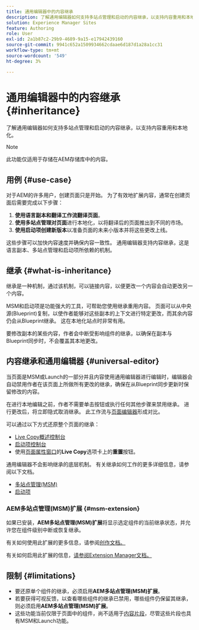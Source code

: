 ```yaml
---
title: 通用编辑器中的内容继承
description: 了解通用编辑器如何支持多站点管理和启动的内容继承，以支持内容重用和本地化。
solution: Experience Manager Sites
feature: Authoring
role: User
exl-id: 2a1b87c2-29b9-4689-9a15-e17942439160
source-git-commit: 9941c652a1509934662cdaae6d187d1a28a1cc31
workflow-type: tm+mt
source-wordcount: '549'
ht-degree: 3%

---
```


# 通用编辑器中的内容继承 {#inheritance}

了解通用编辑器如何支持多站点管理和启动的内容继承，以支持内容重用和本地化。

>[!NOTE]
>
>此功能仅适用于存储在AEM存储库中的内容。

## 用例 {#use-case}

对于AEM的许多用户，创建页面只是开始。 为了有效地扩展内容，通常在创建页面后需要完成以下步骤：

1. **使用语言副本和翻译工作流翻译页面**。
1. **使用多站点管理对页面**&#x200B;进行本地化，以将翻译后的页面推出到不同的市场。
1. **使用启动项创建新版本**&#x200B;以准备页面的未来小版本并将这些更改上线。

这些步骤可以加快内容速度并确保内容一致性。 通用编辑器支持内容继承，这是语言副本、多站点管理和启动项所依赖的机制。

## 继承 {#what-is-inheritance}

继承是一种机制，通过该机制，可以链接内容，以便更改一个内容会自动更改另一个内容。

MSM和启动项是功能强大的工具，可帮助您使用继承重用内容。 页面可以从中央源(Blueprint)复制，以使作者能够对这些副本的上下文进行特定更改，而其余内容仍会从Blueprint继承。 这在本地化站点时非常有用。

要修改副本的某些内容，作者会中断受影响组件的继承，以确保在副本与Blueprint同步时，不会覆盖其本地更改。

## 内容继承和通用编辑器 {#universal-editor}

当页面是MSM或Launch的一部分并且内容使用通用编辑器进行编辑时，编辑器会自动禁用作者在该页面上所做所有更改的继承，确保在从Blueprint同步更新时保留修改的内容。

在进行本地编辑之前，作者不需要单击按钮或执行任何其他步骤来禁用继承。 进行更改后，将立即隐式取消继承。 此工作流与[页面编辑器](/help/sites-cloud/authoring/page-editor/edit-content.md#inherited-components)形成对比。

可以通过以下方式还原整个页面的继承：

* [Live Copy概述控制台](/help/sites-cloud/administering/msm/live-copy-overview.md)
* [启动项控制台](/help/sites-cloud/authoring/launches/overview.md#the-launches-console)
* 使用[页面属性窗口](/help/sites-cloud/authoring/sites-console/page-properties.md)的&#x200B;**Live Copy**&#x200B;选项卡上的&#x200B;**重置**&#x200B;按钮。

通用编辑器不会影响继承的底层机制。 有关继承如何工作的更多详细信息，请参阅以下文档。

* [多站点管理(MSM)](/help/sites-cloud/administering/msm/overview.md)
* [启动项](/help/sites-cloud/authoring/launches/overview.md)

### AEM多站点管理(MSM)扩展 {#msm-extension}

如果已安装，**AEM多站点管理(MSM)扩展**&#x200B;将显示选定组件的当前继承状态，并允许您在组件级别中断或恢复继承。

有关如何使用此扩展的更多信息，请参阅[创作文档。](/help/sites-cloud/authoring/universal-editor/authoring.md#inheritance)

有关如何启用此扩展的信息，[请参阅Extension Manager文档。](https://developer.adobe.com/uix/docs/extension-manager/feature-highlights/#enablingdisabling-extensions)

## 限制 {#limitations}

* 要还原单个组件的继承，必须启用&#x200B;**AEM多站点管理(MSM)扩展**。
* 若要获得可视反馈，以查看哪些组件的继承已禁用，哪些组件仍保留其继承，则必须启用&#x200B;**AEM多站点管理(MSM)扩展**。
* 这些功能当前仅限于页面中的组件，尚不适用于[内容片段](/help/sites-cloud/administering/content-fragments/overview.md)，尽管这些片段也具有MSM和Launch功能。
